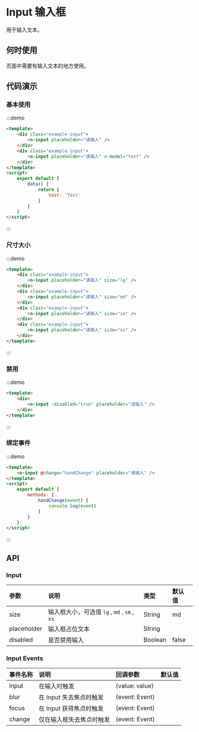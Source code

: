 # Input 输入框

用于输入文本。

## 何时使用

页面中需要有输入文本的地方使用。

## 代码演示

### 基本使用


:::demo

```html
<template>
    <div class="example-input">
        <n-input placeholder="请输入" />
    </div>
    <div class="example-input">
        <n-input placeholder="请输入" v-model="test" />
    </div>
</template>
<script>
    export default {
        data() {
            return {
                test: 'Test'
            }
        }
    }
</script>
```

:::

### 尺寸大小

:::demo

```html
<template>
    <div class="example-input">
        <n-input placeholder="请输入" size="lg" />
    </div>
    <div class="example-input">
        <n-input placeholder="请输入" size="md" />
    </div>
    <div class="example-input">
        <n-input placeholder="请输入" size="sm" />
    </div>
    <div class="example-input">
        <n-input placeholder="请输入" size="xs" />
    </div>
</template>
```

:::

### 禁用

:::demo

```html
<template>
    <div>
        <n-input :disabled="true" placeholder="请输入" />
    </div>
</template>
```

:::

### 绑定事件

:::demo

```html
<template>
    <n-input @change="handChange" placeholder="请输入" />
</template>
<script>
    export default {
        methods: {
            handChange(event) {
                console.log(event)
            }
        }
    }
</script>
```

:::

## API

### Input

| 参数 | 说明 | 类型 | 默认值 |
| :--- | :--- | :--- | :--- |
| size | 输入框大小，可选值 `lg` , `md` , `sm` , `xs` | String | md |
| placeholder | 输入框占位文本 | String |  |
| disabled | 是否禁用输入 | Boolean | false |

### Input Events

| 事件名称 | 说明 | 回调参数 | 默认值 |
| :--- | :--- | :--- | :--- |
|input|	在输入时触发|	(value: value)
|blur|	在 Input 失去焦点时触发|	(event: Event)
|focus|	在 Input 获得焦点时触发|	(event: Event)
|change	|仅在输入框失去焦点时触发|	(event: Event)
